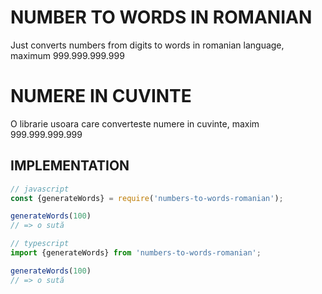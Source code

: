 
# NUMBER TO WORDS IN ROMANIAN
Just converts numbers from digits to words in romanian language, maximum 999.999.999.999

# NUMERE IN CUVINTE
O librarie usoara care converteste numere in cuvinte, maxim 999.999.999.999

## IMPLEMENTATION

```js
// javascript
const {generateWords} = require('numbers-to-words-romanian');

generateWords(100)
// => o sută

```

```ts
// typescript
import {generateWords} from 'numbers-to-words-romanian';

generateWords(100)
// => o sută

```
